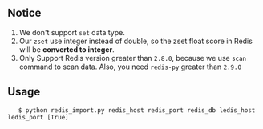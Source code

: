 ## Notice

1. We don't support `set` data type.
2. Our `zset` use integer instead of double, so the zset float score in Redis 
   will be **converted to integer**.
3. Only Support Redis version greater than  `2.8.0`, because we use `scan` command to scan data.
   Also, you need `redis-py` greater than `2.9.0`



## Usage


       $ python redis_import.py redis_host redis_port redis_db ledis_host ledis_port [True]